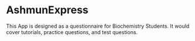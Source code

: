 # AshmunExpress
This App is designed as a questionnaire for Biochemistry Students. It would cover tutorials, practice questions, and test questions.
